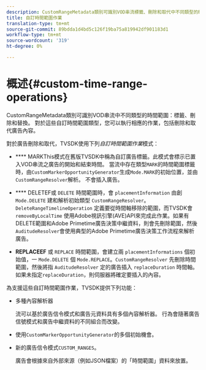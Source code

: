 ```yaml
---
description: CustomRangeMetadata類別可識別VOD串流標籤、刪除和取代中不同類型的時間範圍。 對於這些自訂時間範圍類型，您可以執行相應的作業，包括刪除和取代廣告內容。
title: 自訂時間範圍作業
translation-type: tm+mt
source-git-commit: 89bdda1d4bd5c126f19ba75a819942df901183d1
workflow-type: tm+mt
source-wordcount: '319'
ht-degree: 0%

---
```



# 概述{#custom-time-range-operations}

CustomRangeMetadata類別可識別VOD串流中不同類型的時間範圍：標籤、刪除和替換。 對於這些自訂時間範圍類型，您可以執行相應的作業，包括刪除和取代廣告內容。

<!--<a id="section_1323C0BAC259424C85A6ACFB48FE77EC"></a>-->

對於廣告刪除和取代，TVSDK使用下列&#x200B;*自訂時間範圍作業*&#x200B;模式：

* **** MARKThis模式在舊版TVSDK中稱為自訂廣告標籤。此模式會標示已置入VOD串流之廣告的開始和結束時間。 當流中存在類型`MARK`的時間範圍標籤時，由`CustomMarkerOpportunityGenerator`生成`Mode.MARK`的初始位置，並由`CustomRangeResolver`解析。 不會插入廣告。

* **** DELETEF或 `DELETE` 時間範圍時，會 `placementInformation` 由創 `Mode.DELETE` 建和解析初始類型 `CustomRangeResolver`。`DeleteRangeTimelineOperation` 定義要從時間軸移除的範圍，而TVSDK會 `removeByLocalTime` 使用Adobe視訊引擎(AVE)API來完成此作業。如果有DELETE範圍和Adobe Primetime廣告決策中繼資料，則會先刪除範圍，然後`AuditudeResolver`會使用典型的Adobe Primetime廣告決策工作流程來解析廣告。

* **REPLACEEF** 或 `REPLACE` 時間範圍，會建立兩 `placementInformations` 個初始值，一 `Mode.DELETE` 個 `Mode.REPLACE`。`CustomRangeResolver` 先刪除時間範圍，然後將指 `AuditudeResolver` 定的廣告插入 `replaceDuration` 時間軸。如果未指定`replaceDuration`，則伺服器將確定要插入的內容。

為支援這些自訂時間範圍作業，TVSDK提供下列功能：

* 多種內容解析器

   流可以基於廣告信令模式和廣告元資料具有多個內容解析器。 行為會隨著廣告信號模式和廣告中繼資料的不同組合而改變。
* 使用`CustomMarkerOpportunityGenerator`的多個初始機會。
* 新的廣告信令模式`CUSTOM_RANGES`。

   廣告會根據來自外部來源（例如JSON檔案）的「時間範圍」資料來放置。

